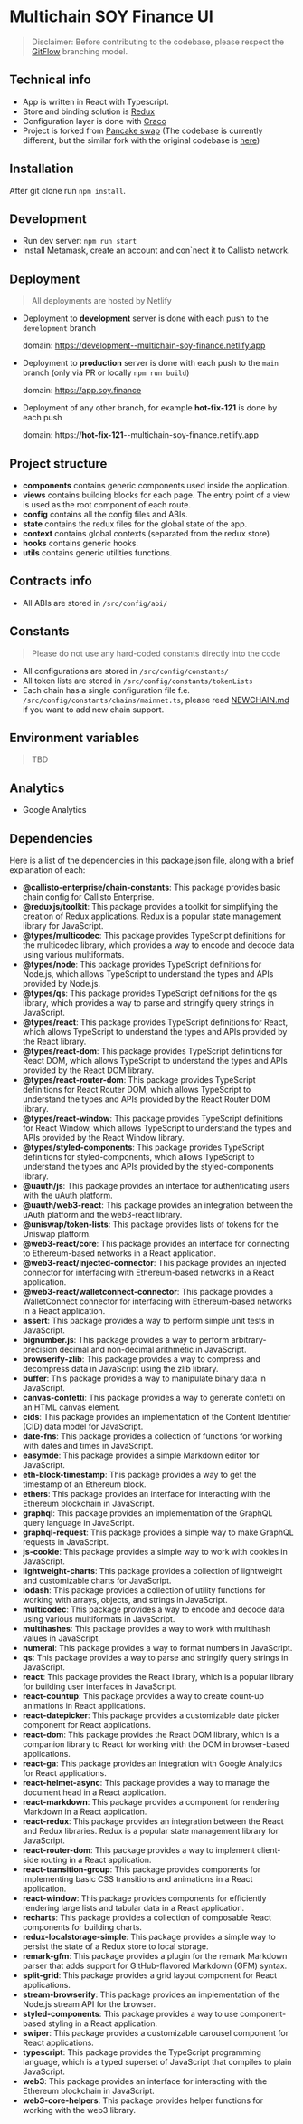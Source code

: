 # Multichain SOY Finance UI

> Disclaimer: Before contributing to the codebase, please respect the [GitFlow](https://www.atlassian.com/git/tutorials/comparing-workflows/gitflow-workflow) branching model.

## Technical info

- App is written in React with Typescript.
- Store and binding solution is [Redux](https://redux.js.org/)
- Configuration layer is done with [Craco](https://www.npmjs.com/package/@craco/craco)
- Project is forked from [Pancake swap](https://github.com/pancakeswap/pancake-frontend) (The codebase is currently different, but the similar fork with the original codebase is [here](https://github.com/Yepman0620/pancake-frontend))

## Installation

After git clone run `npm install`.

## Development

- Run dev server: `npm run start`
- Install Metamask, create an account and con`nect it to Callisto network.

## Deployment

> All deployments are hosted by Netlify

- Deployment to **development** server is done with each push to the `development` branch

  domain: https://development--multichain-soy-finance.netlify.app

- Deployment to **production** server is done with each push to the `main` branch (only via PR or locally `npm run build`)

  domain: https://app.soy.finance

- Deployment of any other branch, for example **hot-fix-121** is done by each push

  domain: https://**hot-fix-121**--multichain-soy-finance.netlify.app

## Project structure

- **components** contains generic components used inside the application.
- **views** contains building blocks for each page. The entry point of a view is used as the root component of each route.
- **config** contains all the config files and ABIs.
- **state** contains the redux files for the global state of the app.
- **context** contains global contexts (separated from the redux store)
- **hooks** contains generic hooks.
- **utils** contains generic utilities functions.

## Contracts info

- All ABIs are stored in `/src/config/abi/`

## Constants

> Please do not use any hard-coded constants directly into the code

- All configurations are stored in `/src/config/constants/`
- All token lists are stored in `/src/config/constants/tokenLists`
- Each chain has a single configuration file f.e. `/src/config/constants/chains/mainnet.ts`, please read [NEWCHAIN.md](./NEWCHAIN.md) if you want to add new chain support.

## Environment variables

> TBD

## Analytics

- Google Analytics

## Dependencies

Here is a list of the dependencies in this package.json file, along with a brief explanation of each:

- **@callisto-enterprise/chain-constants**: This package provides basic chain config for Callisto Enterprise.
- **@reduxjs/toolkit**: This package provides a toolkit for simplifying the creation of Redux applications. Redux is a popular state management library for JavaScript.
- **@types/multicodec**: This package provides TypeScript definitions for the multicodec library, which provides a way to encode and decode data using various multiformats.
- **@types/node**: This package provides TypeScript definitions for Node.js, which allows TypeScript to understand the types and APIs provided by Node.js.
- **@types/qs**: This package provides TypeScript definitions for the qs library, which provides a way to parse and stringify query strings in JavaScript.
- **@types/react**: This package provides TypeScript definitions for React, which allows TypeScript to understand the types and APIs provided by the React library.
- **@types/react-dom**: This package provides TypeScript definitions for React DOM, which allows TypeScript to understand the types and APIs provided by the React DOM library.
- **@types/react-router-dom**: This package provides TypeScript definitions for React Router DOM, which allows TypeScript to understand the types and APIs provided by the React Router DOM library.
- **@types/react-window**: This package provides TypeScript definitions for React Window, which allows TypeScript to understand the types and APIs provided by the React Window library.
- **@types/styled-components**: This package provides TypeScript definitions for styled-components, which allows TypeScript to understand the types and APIs provided by the styled-components library.
- **@uauth/js**: This package provides an interface for authenticating users with the uAuth platform.
- **@uauth/web3-react**: This package provides an integration between the uAuth platform and the web3-react library.
- **@uniswap/token-lists**: This package provides lists of tokens for the Uniswap platform.
- **@web3-react/core**: This package provides an interface for connecting to Ethereum-based networks in a React application.
- **@web3-react/injected-connector**: This package provides an injected connector for interfacing with Ethereum-based networks in a React application.
- **@web3-react/walletconnect-connector**: This package provides a WalletConnect connector for interfacing with Ethereum-based networks in a React application.
- **assert**: This package provides a way to perform simple unit tests in JavaScript.
- **bignumber.js**: This package provides a way to perform arbitrary-precision decimal and non-decimal arithmetic in JavaScript.
- **browserify-zlib**: This package provides a way to compress and decompress data in JavaScript using the zlib library.
- **buffer**: This package provides a way to manipulate binary data in JavaScript.
- **canvas-confetti**: This package provides a way to generate confetti on an HTML canvas element.
- **cids**: This package provides an implementation of the Content Identifier (CID) data model for JavaScript.
- **date-fns**: This package provides a collection of functions for working with dates and times in JavaScript.
- **easymde**: This package provides a simple Markdown editor for JavaScript.
- **eth-block-timestamp**: This package provides a way to get the timestamp of an Ethereum block.
- **ethers**: This package provides an interface for interacting with the Ethereum blockchain in JavaScript.
- **graphql**: This package provides an implementation of the GraphQL query language in JavaScript.
- **graphql-request**: This package provides a simple way to make GraphQL requests in JavaScript.
- **js-cookie**: This package provides a simple way to work with cookies in JavaScript.
- **lightweight-charts**: This package provides a collection of lightweight and customizable charts for JavaScript.
- **lodash**: This package provides a collection of utility functions for working with arrays, objects, and strings in JavaScript.
- **multicodec**: This package provides a way to encode and decode data using various multiformats in JavaScript.
- **multihashes**: This package provides a way to work with multihash values in JavaScript.
- **numeral**: This package provides a way to format numbers in JavaScript.
- **qs**: This package provides a way to parse and stringify query strings in JavaScript.
- **react**: This package provides the React library, which is a popular library for building user interfaces in JavaScript.
- **react-countup**: This package provides a way to create count-up animations in React applications.
- **react-datepicker**: This package provides a customizable date picker component for React applications.
- **react-dom**: This package provides the React DOM library, which is a companion library to React for working with the DOM in browser-based applications.
- **react-ga**: This package provides an integration with Google Analytics for React applications.
- **react-helmet-async**: This package provides a way to manage the document head in a React application.
- **react-markdown**: This package provides a component for rendering Markdown in a React application.
- **react-redux**: This package provides an integration between the React and Redux libraries. Redux is a popular state management library for JavaScript.
- **react-router-dom**: This package provides a way to implement client-side routing in a React application.
- **react-transition-group**: This package provides components for implementing basic CSS transitions and animations in a React application.
- **react-window**: This package provides components for efficiently rendering large lists and tabular data in a React application.
- **recharts**: This package provides a collection of composable React components for building charts.
- **redux-localstorage-simple**: This package provides a simple way to persist the state of a Redux store to local storage.
- **remark-gfm**: This package provides a plugin for the remark Markdown parser that adds support for GitHub-flavored Markdown (GFM) syntax.
- **split-grid**: This package provides a grid layout component for React applications.
- **stream-browserify**: This package provides an implementation of the Node.js stream API for the browser.
- **styled-components**: This package provides a way to use component-based styling in a React application.
- **swiper**: This package provides a customizable carousel component for React applications.
- **typescript**: This package provides the TypeScript programming language, which is a typed superset of JavaScript that compiles to plain JavaScript.
- **web3**: This package provides an interface for interacting with the Ethereum blockchain in JavaScript.
- **web3-core-helpers**: This package provides helper functions for working with the web3 library.
